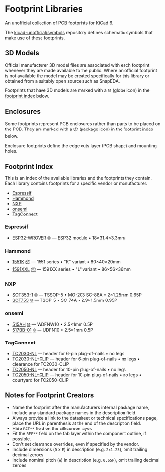 
<!-- THIS FILE IS AUTOMATICALLY GENERATED. DO NOT EDIT! -->

# Footprint Libraries

An unofficial collection of PCB footprints for KiCad 6.

The [kicad-unofficial/symbols] repository defines schematic symbols that make
use of these footprints.

## 3D Models

Official manufacturer 3D model files are associated with each footprint whenever
they are made available to the public. Where an official footprint is not
available the model may be created specifically for this library or obtained
from a suitably open source such as SnapEDA.

Footprints that have 3D models are marked with a 🌐 (globe icon) in the
[footprint index] below.

## Enclosures

Some footprints represent PCB enclosures rather than parts to be placed on the
PCB. They are marked with a 📦 (package icon) in the [footprint index] below.

Enclosure footprints define the edge cuts layer (PCB shape) and mounting holes.

## Footprint Index

This is an index of the available libraries and the footprints they contain.
Each library contains footprints for a specific vendor or manufacturer.

- [Espressif](#espressif)
- [Hammond](#hammond)
- [NXP](#nxp)
- [onsemi](#onsemi)
- [TagConnect](#tagconnect)

### Espressif

- <a id="ESP32-WROVER">[ESP32-WROVER](https://www.espressif.com/sites/default/files/documentation/esp32-wrover-e_esp32-wrover-ie_datasheet_en.pdf) [🌐](#3d-models 'Has 3D Model') &mdash; ESP32 module • 18×31.4×3.3mm

### Hammond

- <a id="Hammond_1551K">[1551K](https://www.hammfg.com/electronics/small-case/plastic/1551) [📦](#enclosures 'PCB Enclosure') &mdash; 1551 series  • "K" variant • 80×40×20mm
- <a id="Hammond_1591XXL">[1591XXL](https://www.hammfg.com/electronics/small-case/plastic/1591xx) [📦](#enclosures 'PCB Enclosure') &mdash; 1591XX series  • "L" variant • 86×56×36mm

### NXP

- <a id="NXP_SOT353-1">[SOT353-1](https://www.nexperia.com/packages/SOT353-1.html) [🌐](#3d-models 'Has 3D Model') &mdash; TSSOP-5 • MO-203 SC-88A • 2×1.25mm 0.65P
- <a id="NXP_SOT753">[SOT753](https://www.nxp.com/packages/SOT753.html) [🌐](#3d-models 'Has 3D Model') &mdash; TSOP-5 • SC-74A • 2.9×1.5mm 0.95P

### onsemi

- <a id="onsemi_515AH">[515AH](https://www.onsemi.com/pub/Collateral/515AH.PDF) [🌐](#3d-models 'Has 3D Model') &mdash; WDFNW10 • 2.5×1mm 0.5P
- <a id="onsemi_517BB-01">[517BB-01](https://www.onsemi.com/pub/Collateral/517BB.PDF) [🌐](#3d-models 'Has 3D Model') &mdash; UDFN10 • 2.5×1mm 0.5P

### TagConnect

- <a id="TagConnect_TC2030-NL">[TC2030-NL](https://www.tag-connect.com/wp-content/uploads/bsk-pdf-manager/2019/12/TC2030-IDC-NL-Datasheet-Rev-B.pdf) &mdash; header for 6-pin plug-of-nails • no legs
- <a id="TagConnect_TC2030-NL+CLIP">[TC2030-NL+CLIP](https://www.tag-connect.com/wp-content/uploads/bsk-pdf-manager/2019/12/TC2030-IDC-NL-Datasheet-Rev-B.pdf) &mdash; header for 6-pin plug-of-nails • no legs • clearance for TC2030-CLIP
- <a id="TagConnect_TC2050-NL">[TC2050-NL](https://www.tag-connect.com/wp-content/uploads/bsk-pdf-manager/TC2050-IDC-NL_Datasheet_8.pdf) &mdash; header for 10-pin plug-of-nails • no legs
- <a id="TagConnect_TC2050-NL+CLIP">[TC2050-NL+CLIP](https://www.tag-connect.com/wp-content/uploads/bsk-pdf-manager/TC2050-IDC-NL_Datasheet_8.pdf) &mdash; header for 10-pin plug-of-nails • no legs • courtyard for TC2050-CLIP

## Notes for Footprint Creators

- Name the footprint after the manufacturers internal package name, include any
  standard package names in the description field.
- Always provide a link to the datasheet or technical specifications page, place the URL in parenthesis at the end of the description field.
- Hide `REF**` field on the silkscreen layer.
- Fit the `REF**` field on the fab layer within the component outline, if possible.
- Don't set clearance overrides, even if specified by the vendor.
- Include dimensions (`D` x `E`) in description (e.g. `2x1.25`), omit trailing decimal zeroes
- Include nominal pitch (`e`) in description (e.g. `0.65P`), omit trailing decimal zeroes

<!-- references -->

[kicad-unofficial/symbols]: https://github.com/kicad-unofficial/symbols

[footprint index]: #footprint-index


